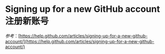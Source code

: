 Signing up for a new GitHub account 注册新账号
===========
 
  

*参考*：[https://help.github.com/articles/signing-up-for-a-new-github-account/](https://help.github.com/articles/signing-up-for-a-new-github-account/)
